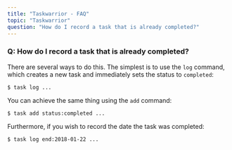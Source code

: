 ```yaml
---
title: "Taskwarrior - FAQ"
topic: "Taskwarrior"
question: "How do I record a task that is already completed?"
---
```


### Q: How do I record a task that is already completed?

There are several ways to do this.
The simplest is to use the `log` command, which creates a new task and immediately sets the status to `completed`:

```
$ task log ...
```

You can achieve the same thing using the `add` command:

```
$ task add status:completed ...
```

Furthermore, if you wish to record the date the task was completed:

```
$ task log end:2018-01-22 ...
```
